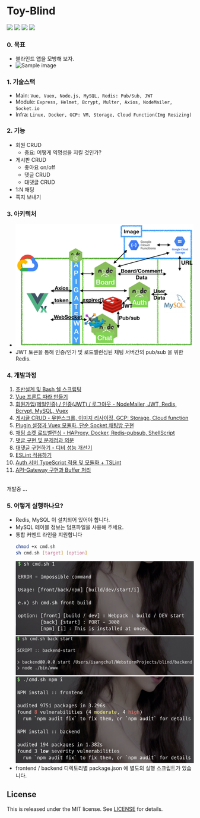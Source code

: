 # Toy-Blind

<a href="https://1ilsang.blog.me/"><img src="https://img.shields.io/badge/blog-1ilsang.blog.me-red.svg" /></a>
<a href="#"><img src="https://img.shields.io/github/last-commit/1ilsang/Toy-Blind.svg?style=flat" /></a>
<a href="#"><img src="https://img.shields.io/github/languages/top/1ilsang/Toy-Blind.svg?style=flat" /></a>
<a href="#"><img src="https://img.shields.io/badge/license-MIT-green.svg" /></a>

### 0. 목표
   - 블라인드 앱을 모방해 보자.
   - <img src=".readmedoc/img/sample.gif" width="300" alt="Sample image" />
	
### 1. 기술스택
   - Main: `Vue, Vuex, Node.js, MySQL, Redis: Pub/Sub, JWT`
   - Module: `Express, Helmet, Bcrypt, Multer, Axios, NodeMailer, Socket.io`
   - Infra: `Linux, Docker, GCP: VM, Storage, Cloud Function(Img Resizing)`

### 2. 기능
   - 회원 CRUD
       - 중요: 어떻게 익명성을 지킬 것인가?
   - 게시판 CRUD
       - 좋아요 on/off
       - 댓글 CRUD
       - 대댓글 CRUD
   - 1:N 채팅
   - 쪽지 보내기

### 3. 아키텍처
   -	<img src=".readmedoc/img/architecture.png" width="500" alt="architecture" />
   - JWT 토큰을 통해 인증/인가 및 로드벨런싱된 채팅 서버간의 pub/sub 을 위한 Redis.

### 4. 개발과정
   1. [초반설계 및 Bash 쉘 스크립팅](https://blog.naver.com/1ilsang/221549601659)
   2. [Vue 프론트 따라 만들기](https://blog.naver.com/1ilsang/221552922387)
   3. [회원가입(메일인증) / 인증(JWT) / 로그아웃 - NodeMailer, JWT, Redis, Bcrypt, MySQL, Vuex](https://blog.naver.com/1ilsang/221556402323)
   4. [게시글 CRUD - 무한스크롤, 이미지 리사이징, GCP: Storage, Cloud function](https://blog.naver.com/1ilsang/221558340615)
   5. [Plugin 설정과 Vuex 모듈화, 단순 Socket 채팅방 구현](https://blog.naver.com/1ilsang/221560032593)
   6. [채팅 소켓 로드벨런싱 - HAProxy, Docker, Redis-pubsub, ShellScript](https://blog.naver.com/1ilsang/221563459499)
   7. [댓글 구현 및 문제점과 의문](https://blog.naver.com/1ilsang/221566493707)
   8. [대댓글 구현하기 - 디비 성능 개선기](https://blog.naver.com/1ilsang/221569040532)
   9. [ESLint 적용하기](https://blog.naver.com/1ilsang/221570867392)
   10. [Auth 서버 TypeScript 적용 및 모듈화 + TSLint](https://blog.naver.com/1ilsang/221573977959)
   11. [API-Gateway 구현과 Buffer 처리](https://blog.naver.com/1ilsang/221575505442)
   <br>
   개발중 ...

### 5. 어떻게 실행하나요?
   - Redis, MySQL 이 설치되어 있어야 합니다.
   - MySQL 테이블 정보는 덤프파일을 사용해 주세요.
   - 통합 커멘드 라인을 지원합니다
       ``` bash
       chmod +x cmd.sh
       sh cmd.sh [target] [option]
       ```
       <img src=".readmedoc/img/cmd1.png" width="500" alt="cmd1 png" />
       <img src=".readmedoc/img/cmd2.png" width="500" alt="cmd2 png" />
       <img src=".readmedoc/img/cmd3.png" width="500" alt="cmd3 png" />
   - frontend / backend 디렉토리별 package.json 에 별도의 실행 스크립트가 있습니다.


License
---
This is released under the MIT license. See [LICENSE](LICENSE) for details.

